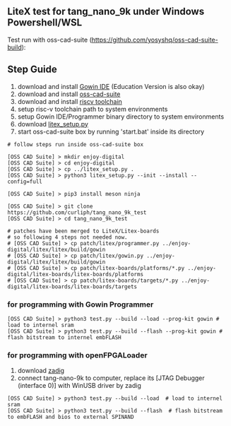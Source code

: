 ## LiteX test for tang\_nano\_9k under Windows Powershell/WSL

Test run with oss-cad-suite (https://github.com/yosyshq/oss-cad-suite-build):

## Step Guide

1. download and install [Gowin IDE](https://www.gowinsemi.com) (Education Version is also okay)
2. download and install [oss-cad-suite](https://github.com/YosysHQ/oss-cad-suite-build/releases)
3. download and install [riscv toolchain](https://static.dev.sifive.com/dev-tools/riscv64-unknown-elf-gcc-8.3.0-2020.04.1-x86_64-w64-mingw32.zip)
4. setup risc-v toolchain path to system environments
5. setup Gowin IDE/Programmer binary directory to system environments
6. download [litex_setup.py](https://raw.githubusercontent.com/enjoy-digital/litex/master/litex_setup.py)
7. start oss-cad-suite box by running 'start.bat' inside its directory

```
# follow steps run inside oss-cad-suite box

[OSS CAD Suite] > mkdir enjoy-digital
[OSS CAD Suite] > cd enjoy-digital
[OSS CAD Suite] > cp ../litex_setup.py . 
[OSS CAD Suite] > python3 litex_setup.py --init --install --config=full

[OSS CAD Suite] > pip3 install meson ninja
 
[OSS CAD Suite] > git clone https://github.com/curliph/tang_nano_9k_test 
[OSS CAD Suite] > cd tang_nano_9k_test

# patches have been merged to LiteX/Litex-boards
# so following 4 steps not needed now.
# [OSS CAD Suite] > cp patch/litex/programmer.py ../enjoy-digital/litex/litex/build/gowin 
# [OSS CAD Suite] > cp patch/litex/gowin.py ../enjoy-digital/litex/litex/build/gowin 
# [OSS CAD Suite] > cp patch/litex-boards/platforms/*.py ../enjoy-digital/litex-boards/litex-boards/platforms 
# [OSS CAD Suite] > cp patch/litex-boards/targets/*.py ../enjoy-digital/litex-boards/litex-boards/targets 
```

### for programming with Gowin Programmer
```
[OSS CAD Suite] > python3 test.py --build --load --prog-kit gowin # load to internel sram
[OSS CAD Suite] > python3 test.py --build --flash --prog-kit gowin # flash bitstream to internel embFLASH
```

### for programming with openFPGALoader
1. download [zadig](https://zadig.akeo.ie)
2. connect tang-nano-9k to computer, replace its [JTAG Debugger (interface 0)] with WinUSB driver by zadig

```
[OSS CAD Suite] > python3 test.py --build --load  # load to internel sram 
[OSS CAD Suite] > python3 test.py --build --flash  # flash bitstream to embFLASH and bios to external SPINAND
``` 
